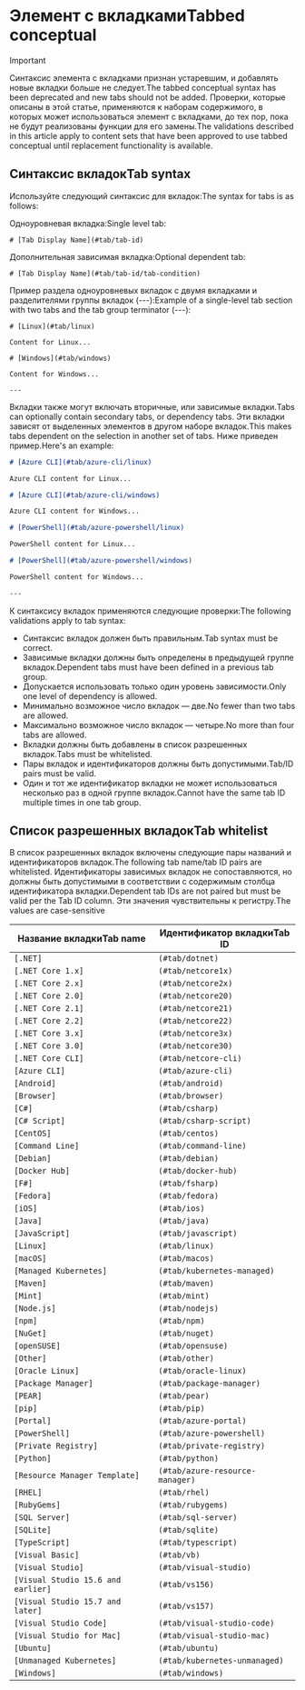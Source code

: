 # <a name="tabbed-conceptual"></a><span data-ttu-id="d5dd9-101">Элемент с вкладками</span><span class="sxs-lookup"><span data-stu-id="d5dd9-101">Tabbed conceptual</span></span>

> [!IMPORTANT]
> <span data-ttu-id="d5dd9-102">Синтаксис элемента с вкладками признан устаревшим, и добавлять новые вкладки больше не следует.</span><span class="sxs-lookup"><span data-stu-id="d5dd9-102">The tabbed conceptual syntax has been deprecated and new tabs should not be added.</span></span> <span data-ttu-id="d5dd9-103">Проверки, которые описаны в этой статье, применяются к наборам содержимого, в которых может использоваться элемент с вкладками, до тех пор, пока не будут реализованы функции для его замены.</span><span class="sxs-lookup"><span data-stu-id="d5dd9-103">The validations described in this article apply to content sets that have been approved to use tabbed conceptual until replacement functionality is available.</span></span>

## <a name="tab-syntax"></a><span data-ttu-id="d5dd9-104">Синтаксис вкладок</span><span class="sxs-lookup"><span data-stu-id="d5dd9-104">Tab syntax</span></span>

<span data-ttu-id="d5dd9-105">Используйте следующий синтаксис для вкладок:</span><span class="sxs-lookup"><span data-stu-id="d5dd9-105">The syntax for tabs is as follows:</span></span>

<span data-ttu-id="d5dd9-106">Одноуровневая вкладка:</span><span class="sxs-lookup"><span data-stu-id="d5dd9-106">Single level tab:</span></span>

`# [Tab Display Name](#tab/tab-id)`

<span data-ttu-id="d5dd9-107">Дополнительная зависимая вкладка:</span><span class="sxs-lookup"><span data-stu-id="d5dd9-107">Optional dependent tab:</span></span>

`# [Tab Display Name](#tab/tab-id/tab-condition)`

<span data-ttu-id="d5dd9-108">Пример раздела одноуровневых вкладок с двумя вкладками и разделителями группы вкладок (---):</span><span class="sxs-lookup"><span data-stu-id="d5dd9-108">Example of a single-level tab section with two tabs and the tab group terminator (---):</span></span>

```
# [Linux](#tab/linux)

Content for Linux...

# [Windows](#tab/windows)

Content for Windows...

---
```

<span data-ttu-id="d5dd9-109">Вкладки также могут включать вторичные, или зависимые вкладки.</span><span class="sxs-lookup"><span data-stu-id="d5dd9-109">Tabs can optionally contain secondary tabs, or dependency tabs.</span></span> <span data-ttu-id="d5dd9-110">Эти вкладки зависят от выделенных элементов в другом наборе вкладок.</span><span class="sxs-lookup"><span data-stu-id="d5dd9-110">This makes tabs dependent on the selection in another set of tabs.</span></span> <span data-ttu-id="d5dd9-111">Ниже приведен пример.</span><span class="sxs-lookup"><span data-stu-id="d5dd9-111">Here's an example:</span></span>

```markdown
# [Azure CLI](#tab/azure-cli/linux)

Azure CLI content for Linux...

# [Azure CLI](#tab/azure-cli/windows)

Azure CLI content for Windows...

# [PowerShell](#tab/azure-powershell/linux)

PowerShell content for Linux...

# [PowerShell](#tab/azure-powershell/windows)

PowerShell content for Windows...

---
```

<span data-ttu-id="d5dd9-112">К синтаксису вкладок применяются следующие проверки:</span><span class="sxs-lookup"><span data-stu-id="d5dd9-112">The following validations apply to tab syntax:</span></span>

- <span data-ttu-id="d5dd9-113">Синтаксис вкладок должен быть правильным.</span><span class="sxs-lookup"><span data-stu-id="d5dd9-113">Tab syntax must be correct.</span></span>
- <span data-ttu-id="d5dd9-114">Зависимые вкладки должны быть определены в предыдущей группе вкладок.</span><span class="sxs-lookup"><span data-stu-id="d5dd9-114">Dependent tabs must have been defined in a previous tab group.</span></span>
- <span data-ttu-id="d5dd9-115">Допускается использовать только один уровень зависимости.</span><span class="sxs-lookup"><span data-stu-id="d5dd9-115">Only one level of dependency is allowed.</span></span>
- <span data-ttu-id="d5dd9-116">Минимально возможное число вкладок — две.</span><span class="sxs-lookup"><span data-stu-id="d5dd9-116">No fewer than two tabs are allowed.</span></span>
- <span data-ttu-id="d5dd9-117">Максимально возможное число вкладок — четыре.</span><span class="sxs-lookup"><span data-stu-id="d5dd9-117">No more than four tabs are allowed.</span></span>
- <span data-ttu-id="d5dd9-118">Вкладки должны быть добавлены в список разрешенных вкладок.</span><span class="sxs-lookup"><span data-stu-id="d5dd9-118">Tabs must be whitelisted.</span></span>
- <span data-ttu-id="d5dd9-119">Пары вкладок и идентификаторов должны быть допустимыми.</span><span class="sxs-lookup"><span data-stu-id="d5dd9-119">Tab/ID pairs must be valid.</span></span>
- <span data-ttu-id="d5dd9-120">Один и тот же идентификатор вкладки не может использоваться несколько раз в одной группе вкладок.</span><span class="sxs-lookup"><span data-stu-id="d5dd9-120">Cannot have the same tab ID multiple times in one tab group.</span></span>

## <a name="tab-whitelist"></a><span data-ttu-id="d5dd9-121">Список разрешенных вкладок</span><span class="sxs-lookup"><span data-stu-id="d5dd9-121">Tab whitelist</span></span>

<span data-ttu-id="d5dd9-122">В список разрешенных вкладок включены следующие пары названий и идентификаторов вкладок.</span><span class="sxs-lookup"><span data-stu-id="d5dd9-122">The following tab name/tab ID pairs are whitelisted.</span></span> <span data-ttu-id="d5dd9-123">Идентификаторы зависимых вкладок не сопоставляются, но должны быть допустимыми в соответствии с содержимым столбца идентификатора вкладки.</span><span class="sxs-lookup"><span data-stu-id="d5dd9-123">Dependent tab IDs are not paired but must be valid per the Tab ID column.</span></span> <span data-ttu-id="d5dd9-124">Эти значения чувствительны к регистру.</span><span class="sxs-lookup"><span data-stu-id="d5dd9-124">The values are case-sensitive</span></span>

|<span data-ttu-id="d5dd9-125">Название вкладки</span><span class="sxs-lookup"><span data-stu-id="d5dd9-125">Tab name</span></span>              |<span data-ttu-id="d5dd9-126">Идентификатор вкладки</span><span class="sxs-lookup"><span data-stu-id="d5dd9-126">Tab ID</span></span>            |
|----------------------|------------------|
|`[.NET]`              |`(#tab/dotnet)`   |
|`[.NET Core 1.x]`     |`(#tab/netcore1x)`|
|`[.NET Core 2.x]`     |`(#tab/netcore2x)`|
|`[.NET Core 2.0]`     |`(#tab/netcore20)`|
|`[.NET Core 2.1]`     |`(#tab/netcore21)`|
|`[.NET Core 2.2]`     |`(#tab/netcore22)`|
|`[.NET Core 3.x]`     |`(#tab/netcore3x)`|
|`[.NET Core 3.0]`     |`(#tab/netcore30)`|
|`[.NET Core CLI]`     |`(#tab/netcore-cli)`|
|`[Azure CLI]`         |`(#tab/azure-cli)`|
|`[Android]`           |`(#tab/android)`  |
|`[Browser]`           |`(#tab/browser)`  |
|`[C#]`                |`(#tab/csharp)`   |
|`[C# Script]`         |`(#tab/csharp-script)`|
|`[CentOS]`            |`(#tab/centos)`|
|`[Command Line]`      |`(#tab/command-line)`|
|`[Debian]`            |`(#tab/debian)`|
|`[Docker Hub]`        |`(#tab/docker-hub)`|
|`[F#]`                |`(#tab/fsharp)`|
|`[Fedora]`            |`(#tab/fedora)`|
|`[iOS]`               |`(#tab/ios)`      |
|`[Java]`              |`(#tab/java)`|
|`[JavaScript]`        |`(#tab/javascript)`|
|`[Linux]`             |`(#tab/linux)`    |
|`[macOS]`             |`(#tab/macos)`    |
|`[Managed Kubernetes]`|`(#tab/kubernetes-managed)`|
|`[Maven]`             |`(#tab/maven)`|
|`[Mint]`              |`(#tab/mint)`|
|`[Node.js]`           |`(#tab/nodejs)`|
|`[npm]`               |`(#tab/npm)` |
|`[NuGet]`             |`(#tab/nuget)`|
|`[openSUSE]`          |`(#tab/opensuse)`|
|`[Other]`             |`(#tab/other)` |
|`[Oracle Linux]`      |`(#tab/oracle-linux)`|
|`[Package Manager]`   |`(#tab/package-manager)` |
|`[PEAR]`              |`(#tab/pear)`|
|`[pip]`               |`(#tab/pip)`|
|`[Portal]`            |`(#tab/azure-portal)`    |
|`[PowerShell]`        |`(#tab/azure-powershell)`|
|`[Private Registry]`  |`(#tab/private-registry)`|
|`[Python]`            |`(#tab/python)`|
|`[Resource Manager Template]`|`(#tab/azure-resource-manager)`|
|`[RHEL]`              |`(#tab/rhel)`|
|`[RubyGems]`          |`(#tab/rubygems)`|
|`[SQL Server]`        |`(#tab/sql-server)`|
|`[SQLite]`            |`(#tab/sqlite)`|
|`[TypeScript]`        |`(#tab/typescript)`|
|`[Visual Basic]`      |`(#tab/vb)` |
|`[Visual Studio]`     |`(#tab/visual-studio)`|
|`[Visual Studio 15.6 and earlier]`|`(#tab/vs156)`|
|`[Visual Studio 15.7 and later]`  |`(#tab/vs157)`|
|`[Visual Studio Code]`            |`(#tab/visual-studio-code)`|
|`[Visual Studio for Mac]`         |`(#tab/visual-studio-mac)`|
|`[Ubuntu]`                        |`(#tab/ubuntu)`|
|`[Unmanaged Kubernetes]`          |`(#tab/kubernetes-unmanaged)`|
|`[Windows]`   |`(#tab/windows)`   |